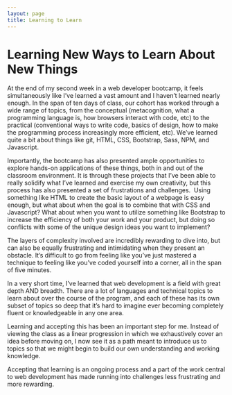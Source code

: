 ```yaml
---
layout: page
title: Learning to Learn
---
```


# Learning New Ways to Learn About New Things

At the end of my second week in a web developer bootcamp, it feels simultaneously like I’ve learned a vast amount and I haven’t learned nearly enough. In the span of ten days of class, our cohort has worked through a wide range of topics, from the conceptual (metacognition, what a programming language is, how browsers interact with code, etc) to the practical (conventional ways to write code, basics of design, how to make the programming process increasingly more efficient, etc). We’ve learned quite a bit about things like git, HTML, CSS, Bootstrap, Sass, NPM, and Javascript.

Importantly, the bootcamp has also presented ample opportunities to explore hands-on applications of these things, both in and out of the classroom environment. It is through these projects that I’ve been able to really solidify what I’ve learned and exercise my own creativity, but this process has also presented a set of frustrations and challenges. 
Using something like HTML to create the basic layout of a webpage is easy enough, but what about when the goal is to combine that with CSS and Javascript? What about when you want to utilize something like Bootstrap to increase the efficiency of both your work and your product, but doing so conflicts with some of the unique design ideas you want to implement?

The layers of complexity involved are incredibly rewarding to dive into, but can also be equally frustrating and intimidating when they present an obstacle. It’s difficult to go from feeling like you’ve just mastered a technique to feeling like you’ve coded yourself into a corner, all in the span of five minutes.

In a very short time, I’ve learned that web development is a field with great depth AND breadth. There are a lot of languages and technical topics to learn about over the course of the program, and each of these has its own subset of topics so deep that it’s hard to imagine ever becoming completely fluent or knowledgeable in any one area.

Learning and accepting this has been an important step for me. Instead of viewing the class as a linear progression in which we exhaustively cover an idea before moving on, I now see it as a path meant to introduce us to topics so that we might begin to build our own understanding and working knowledge.

Accepting that learning is an ongoing process and a part of the work central to web development has made running into challenges less frustrating and more rewarding.
